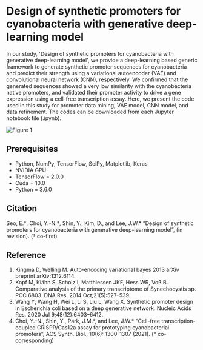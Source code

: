# Design of synthetic promoters for cyanobacteria with generative deep-learning model
In our study, 'Design of synthetic promoters for cyanobacteria with generative deep-learning model', we provide a deep-learning based generic framework to generate synthetic promoter sequences for cyanobacteria and predict their strength using a variational autoencoder (VAE) and convolutional neural network (CNN), respectively. We confirmed that the generated sequences showed a very low similarity with the cyanobacteria native promoters, and validated their promoter activity to drive a gene expression using a cell-free transcription assay. Here, we present the code used in this study for promoter data mining, VAE model, CNN model, and data refinement. The codes can be downloaded from each Jupyter notebook file (.ipynb). 

![Figure 1](https://user-images.githubusercontent.com/97028331/168530899-fbe16990-76a7-44d8-a5d5-317660996a67.png)

## Prerequisites
- Python, NumPy, TensorFlow, SciPy, Matplotlib, Keras
- NVIDIA GPU
- TensorFlow = 2.0.0
- Cuda = 10.0
- Python = 3.6.0

## Citation
Seo, E.†, Choi, Y.-N.†, Shin, Y., Kim, D., and Lee, J.W.\* “Design of synthetic promoters for cyanobacteria with generative deep-learning model”, (in revision). († co-first)

## Reference
1. Kingma D, Welling M. Auto-encoding variational bayes 2013 arXiv preprint arXiv:1312.6114.
2. Kopf M, Klähn S, Scholz I, Matthiessen JKF, Hess WR, Voß B. Comparative analysis of the primary transcriptome of Synechocystis sp. PCC 6803. DNA Res. 2014 Oct;21(5):527–539. 
3. Wang Y, Wang H, Wei L, Li S, Liu L, Wang X. Synthetic promoter design in Escherichia coli based on a deep generative network. Nucleic Acids Res. 2020 Jul 9;48(12):6403–6412. 
4. Choi, Y.-N., Shin, Y., Park, J.M.\*, and Lee, J.W.\* “Cell-free transcription-coupled CRISPR/Cas12a assay for prototyping cyanobacterial promoters”, ACS Synth. Biol., 10(6): 1300-1307 (2021). (* co-corresponding)
